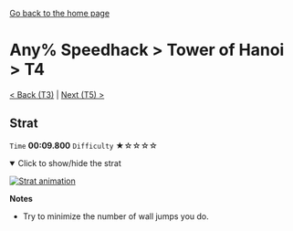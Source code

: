 [Go back to the home page](https://github.com/Doublevil/scbspeedrun)

# Any% Speedhack > Tower of Hanoi > T4

[< Back (T3)](https://github.com/Doublevil/scbspeedrun/blob/main/levels/any_sh/T/T3.md) | [Next (T5) >](https://github.com/Doublevil/scbspeedrun/blob/main/levels/any_sh/T/T5.md)

## Strat

`Time` **00:09.800** `Difficulty` ★☆☆☆☆
<details open>
  <summary>Click to show/hide the strat</summary>

  [![Strat animation](https://github.com/Doublevil/scbspeedrun/blob/main/media/levels/T/T4_Strat.webp)](https://github.com/Doublevil/scbspeedrun/blob/main/media/levels/T/T4_Strat.mp4?raw=true)

  **Notes**
  - Try to minimize the number of wall jumps you do.
</details>
